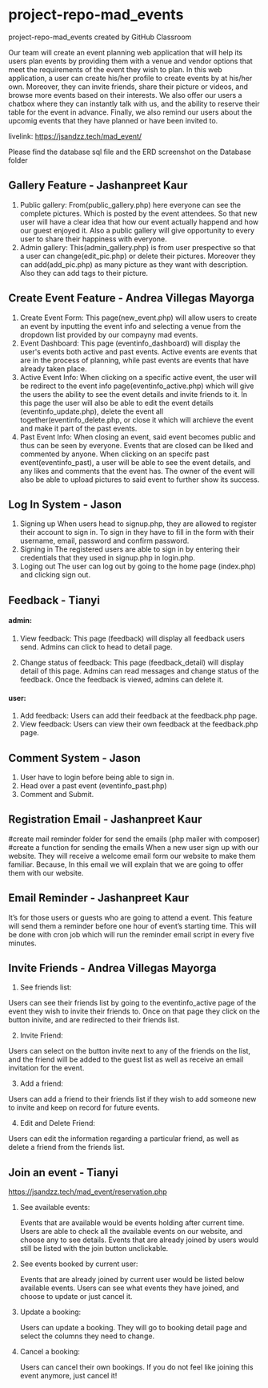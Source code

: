 # project-repo-mad_events
project-repo-mad_events created by GitHub Classroom 

Our team will create an event planning web application that will help its users plan events by providing them with a venue and vendor options that meet the requirements of the event they wish to plan. In this web application, a user can create his/her profile to create events by at his/her own. Moreover, they can invite friends, share their picture or videos, and browse more events based on their interests. We also offer our users a chatbox where they can instantly talk with us, and the ability to reserve their table for the event in advance. Finally, we also remind our users about the upcomig events that they have planned or have been invited to.

livelink: https://jsandzz.tech/mad_event/

Please find the database sql file and the ERD screenshot on the Database folder 


## Gallery Feature - Jashanpreet Kaur
1. Public gallery:
From(public_gallery.php) here everyone can see the complete pictures. Which is posted by the event attendees. So that new user will have a clear idea that how our event actually happend and how our guest enjoyed it. Also a public gallery will give opportunity to every user to share their happiness with everyone.
2. Admin gallery:
This(admin_gallery.php) is from user prespective so that a user can change(edit_pic.php) or delete their pictures. Moreover they can add(add_pic.php) as many picture as they want with description. Also they can add tags to their picture.

## Create Event Feature - Andrea Villegas Mayorga
1. Create Event Form:
This page(new_event.php) will allow users to create an event by inputting the event info and selecting a venue from the dropdown list provided by our compayny mad events.
2. Event Dashboard:
This page (eventinfo_dashboard) will display the user's events both active and past events. Active events are events that are in the process of planning, while past events are events that have already taken place. 
3. Active Event Info:
When clicking on a specific active event, the user will be redirect to the event info page(eventinfo_active.php) which will give the users the ability to see the event details and invite friends to it. In this page the user will also be able to edit the event details (eventinfo_update.php), delete the event all together(eventinfo_delete.php, or close it which will archieve the event and make it part of the past events. 
4. Past Event Info:
When closing an event, said event becomes public and thus can be seen by everyone. Events that are closed can be liked and commented by anyone. When clicking on an specifc past event(eventinfo_past), a user will be able to see the event details, and any likes and comments that the event has. The owner of the event will also be able to upload pictures to said event to further show its success.
## Log In System - Jason
1. Signing up
When users head to signup.php, they are allowed to register their account to sign in. To sign in they have to fill in the form with their username, email, password and confirm password.
2. Signing in
The registered users are able to sign in by entering their credentials that they used in signup.php in login.php.
3. Loging out
The user can log out by going to the home page (index.php) and clicking sign out.

## Feedback - Tianyi

#### admin:

1. View feedback: This page (feedback) will display all feedback users send. Admins can click to head to detail page.

2. Change status of feedback: This page (feedback_detail) will display detail of this page. Admins can read messages and change status of the feedback. Once the feedback is viewed, admins can delete it.

#### user:

1. Add feedback: Users can add their feedback at the feedback.php page.
2. View feedback: Users can view their own feedback at the feedback.php page.

## Comment System - Jason
1. User have to login before being able to sign in.
2. Head over a past event (eventinfo_past.php)
3. Comment and Submit.

## Registration Email - Jashanpreet Kaur
#create mail reminder folder for send the emails (php mailer with composer)
#create a function for sending the emails
When a new user sign up with our website. They will receive a welcome email form our website to make them familiar. Because, In this email we will explain that we are going to offer them with our website. 

## Email Reminder - Jashanpreet Kaur
It’s for those users or guests who are going to attend a event. This feature will send them a reminder before one hour of event’s starting time. This will be done with cron job which will run the reminder email script in every five minutes.

## Invite Friends - Andrea Villegas Mayorga

1. See friends list:

Users can see their friends list by going to the eventinfo_active page of the event they wish to invite their friends to. Once on that page they click on the button inivite, and are redirected to their friends list.

2. Invite Friend:

Users can select on the button invite next to any of the friends on the list, and the friend will be added to the guest list as well as receive an email invitation for the event.

3. Add a friend:

Users can add a friend to their friends list if they wish to add someone new to invite and keep on record for future events.

4. Edit and Delete Friend:

Users can edit the information regarding a particular friend, as well as delete a friend from the friends list.

## Join an event - Tianyi

https://jsandzz.tech/mad_event/reservation.php

1. See available events:

   Events that are available would be events holding after current time. Users are able to check all the available events on our website, and choose any to see details. Events that are already joined by users would still be listed with the join button unclickable.

2. See events booked by current user:

   Events that are already joined by current user would be listed below available events. Users can see what events they have joined, and choose to update or just cancel it.

3. Update a booking:

   Users can update a booking. They will go to booking detail page and select the columns they need to change.

4. Cancel a booking:

   Users can cancel their own bookings. If you do not feel like joining this event anymore, just cancel it!
